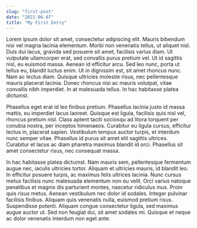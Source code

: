 ```yaml
---
slug: "first-post"
date: "2021-06-07"
title: "My First Entry"
---
```


Lorem ipsum dolor sit amet, consectetur adipiscing elit. Mauris bibendum nisi vel magna lacinia elementum. Morbi non venenatis tellus, ut aliquet nisl. Duis dui lacus, gravida sed posuere sit amet, facilisis varius diam. Ut vulputate ullamcorper erat, sed convallis purus pretium vel. Ut id sagittis nisl, eu euismod massa. Aenean id efficitur arcu. Sed leo nunc, porta ut tellus eu, blandit luctus enim. Ut in dignissim est, sit amet rhoncus nunc. Nam ac lectus diam. Quisque ultricies molestie risus, nec pellentesque mauris placerat lacinia. Donec rhoncus nisi ac mauris volutpat, vitae convallis nibh imperdiet. In at malesuada tellus. In hac habitasse platea dictumst.

Phasellus eget erat id leo finibus pretium. Phasellus lacinia justo id massa mattis, eu imperdiet lacus laoreet. Quisque est ligula, facilisis quis nisl vel, rhoncus pretium nisl. Class aptent taciti sociosqu ad litora torquent per conubia nostra, per inceptos himenaeos. Curabitur eu ligula cursus, efficitur lectus in, placerat sapien. Vestibulum tempus auctor turpis, et interdum nunc semper vitae. Phasellus id purus sit amet elit sagittis ultrices. Curabitur et lacus ac diam pharetra maximus blandit id orci. Phasellus sit amet consectetur risus, nec consequat massa.

In hac habitasse platea dictumst. Nam mauris sem, pellentesque fermentum augue nec, iaculis ultricies tortor. Aliquam et ultricies mauris, id blandit leo. In efficitur posuere turpis, ac maximus felis ultrices lacinia. Nunc cursus metus facilisis nunc malesuada elementum non eu velit. Orci varius natoque penatibus et magnis dis parturient montes, nascetur ridiculus mus. Proin quis risus metus. Aenean vestibulum nec dolor id sodales. Integer pulvinar facilisis finibus. Aliquam quis venenatis nulla, euismod pretium risus. Suspendisse potenti. Aliquam congue consectetur ligula, sed maximus augue auctor ut. Sed non feugiat dui, sit amet sodales mi. Quisque et neque ac dolor venenatis interdum non eget ante.
